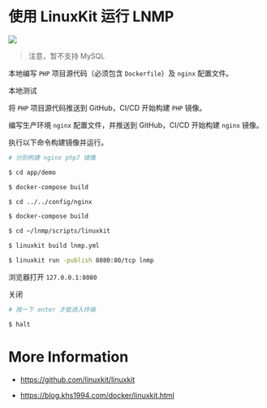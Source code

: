 # 使用 LinuxKit 运行 LNMP

[![](https://img.shields.io/badge/Support-%E8%85%BE%E8%AE%AF%E4%BA%91%E8%87%AA%E5%AA%92%E4%BD%93-brightgreen.svg)](https://cloud.tencent.com/developer/support-plan?invite_code=13vokmlse8afh)

>注意，暂不支持 MySQL

本地编写 `PHP` 项目源代码（必须包含 `Dockerfile`）及 `nginx` 配置文件。

本地测试

将 `PHP` 项目源代码推送到 GitHub，CI/CD 开始构建 `PHP` 镜像。

编写生产环境 `nginx` 配置文件，并推送到 GitHub，CI/CD 开始构建 `nginx` 镜像。

执行以下命令构建镜像并运行。

```bash
# 分别构建 nginx php7 镜像

$ cd app/demo

$ docker-compose build

$ cd ../../config/nginx

$ docker-compose build

$ cd ~/lnmp/scripts/linuxkit

$ linuxkit build lnmp.yml

$ linuxkit run -publish 8080:80/tcp lnmp
```

浏览器打开 `127.0.0.1:8080`

关闭

```bash
# 按一下 enter 才能进入终端

$ halt
```

# More Information

* https://github.com/linuxkit/linuxkit

* https://blog.khs1994.com/docker/linuxkit.html

